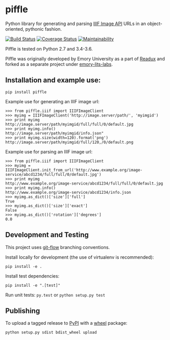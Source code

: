 # piffle

Python library for generating and parsing [IIIF Image API](http://iiif.io/api/image/2.1/) URLs in an
object-oriented, pythonic fashion.

[![Build Status](https://travis-ci.org/Princeton-CDH/piffle.svg?branch=main)](https://travis-ci.org/Princeton-CDH/piffle)
[![Coverage Status](https://coveralls.io/repos/github/Princeton-CDH/piffle/badge.svg?branch=master)](https://coveralls.io/github/Princeton-CDH/piffle?branch=master)
[![Maintainability](https://api.codeclimate.com/v1/badges/d37850d90592f9d628df/maintainability)](https://codeclimate.com/github/Princeton-CDH/piffle/maintainability)

Piffle is tested on Python 2.7 and 3.4-3.6.

Piffle was originally developed by Emory University as a part of
[Readux](https://github.com/ecds/readux>) and forked as a separate project
under [emory-lits-labs](https://github.com/emory-lits-labs/).

## Installation and example use:

`pip install piffle`

Example use for generating an IIIF image url:

```
>>> from piffle.iiif import IIIFImageClient
>>> myimg = IIIFImageClient('http://image.server/path/', 'myimgid')
>>> print myimg
http://image.server/path/myimgid/full/full/0/default.jpg
>>> print myimg.info()
http://image.server/path/myimgid/info.json"
>>> print myimg.size(width=120).format('png')
http://image.server/path/myimgid/full/120,/0/default.png
```

Example use for parsing an IIIF image url:

```
>>> from piffle.iiif import IIIFImageClient
>>> myimg = IIIFImageClient.init_from_url('http://www.example.org/image-service/abcd1234/full/full/0/default.jpg')
>>> print myimg
http://www.example.org/image-service/abcd1234/full/full/0/default.jpg
>>> print myimg.info()
http://www.example.org/image-service/abcd1234/info.json
>>> myimg.as_dict()['size']['full']
True
>>> myimg.as_dict()['size']['exact']
False
>>> myimg.as_dict()['rotation']['degrees']
0.0
```

## Development and Testing

This project uses [git-flow](https://github.com/nvie/gitflow) branching conventions.

Install locally for development (the use of virtualenv is recommended):

`pip install -e .`

Install test dependencies:

`pip install -e ".[test]"`

Run unit tests: `py.test` or `python setup.py test`

## Publishing

To upload a tagged release to [PyPI](https://pypi.python.org/pypi) with
a [wheel](http://pythonwheels.com/) package:

  `python setup.py sdist bdist_wheel upload`
